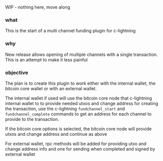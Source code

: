 WIP - nothing here, move along

### what

This is the start of a multi channel funding plugin for c-lightning

### why

New release allows opening of multiple channels with a single transaction.
This is an attempt to make it less painful

### objective

The plan is to create this plugin to work either with the internal wallet,
the bitcoin core wallet or with an external wallet.

The internal wallet if used will use the bitcoin core node that c-lightning internal wallet to to provide needed utxos and change address for creating the transaction, use the c-lightning `fundchannel_start` and `fundchannel_complete` commands to get an address for each channel to provide to the transaction.

If the bitcoin core options is selected, the bitcoin core node will provide utxos and change address and continue as above

For external wallet, rpc methods will be added for providing utxo and change address info and one for sending when completed and signed by external wallet
